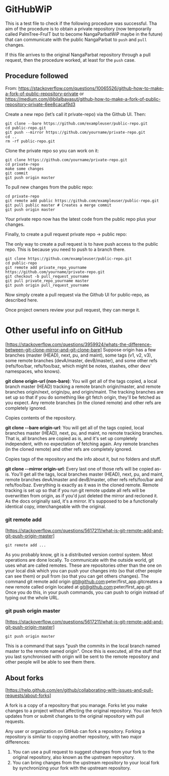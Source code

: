 # GitHubWiP

This is a test file to check if the following procedure was successful. Tha aim of the procedure is to obtain a private repository (now temporarily called PalmTree-FruIT but to become NangaParbatWiP maybe in the future) that can communicate with the public NangaParbat to ``push`` and ``pull`` changes.

If this file arrives to the original NangaParbat repository through a pull request, then the procedure worked, at least for the ``push`` case.

## Procedure followed
From:  https://stackoverflow.com/questions/10065526/github-how-to-make-a-fork-of-public-repository-private or
https://medium.com/@bilalbayasut/github-how-to-make-a-fork-of-public-repository-private-6ee8cacaf9d3

Create a new repo (let’s call it private-repo) via the Github UI. Then:
```
git clone --bare https://github.com/exampleuser/public-repo.git
cd public-repo.git
git push --mirror https://github.com/yourname/private-repo.git
cd ..
rm -rf public-repo.git
```
Clone the private repo so you can work on it:

```
git clone https://github.com/yourname/private-repo.git
cd private-repo
make some changes
git commit
git push origin master
```
To pull new changes from the public repo:
```
cd private-repo
git remote add public https://github.com/exampleuser/public-repo.git
git pull public master # Creates a merge commit
git push origin master
```
Your private repo now has the latest code from the public repo plus your changes.

Finally, to create a pull request private repo -> public repo:

The only way to create a pull request is to have push access to the public repo. This is because you need to push to a branch there.
```
git clone https://github.com/exampleuser/public-repo.git
cd public-repo
git remote add private_repo_yourname https://github.com/yourname/private-repo.git
git checkout -b pull_request_yourname
git pull private_repo_yourname master
git push origin pull_request_yourname
```
Now simply create a pull request via the Github UI for public-repo, as described here.

Once project owners review your pull request, they can merge it.

# Other useful info on GitHub
[https://stackoverflow.com/questions/3959924/whats-the-difference-between-git-clone-mirror-and-git-clone-bare]
Suppose origin has a few branches (master (HEAD), next, pu, and maint), some tags (v1, v2, v3), some remote branches (devA/master, devB/master), and some other refs (refs/foo/bar, refs/foo/baz, which might be notes, stashes, other devs' namespaces, who knows).

__git clone origin-url (non-bare)__: You will get all of the tags copied, a local branch master (HEAD) tracking a remote branch origin/master, and remote branches origin/next, origin/pu, and origin/maint. The tracking branches are set up so that if you do something like git fetch origin, they'll be fetched as you expect. Any remote branches (in the cloned remote) and other refs are completely ignored.

Copies contents of the repository.

__git clone --bare origin-url__: You will get all of the tags copied, local branches master (HEAD), next, pu, and maint, no remote tracking branches. That is, all branches are copied as is, and it's set up completely independent, with no expectation of fetching again. Any remote branches (in the cloned remote) and other refs are completely ignored.

Copies tags of the repository and the info about it, but no folders and stuff.

__git clone --mirror origin-url__: Every last one of those refs will be copied as-is. You'll get all the tags, local branches master (HEAD), next, pu, and maint, remote branches devA/master and devB/master, other refs refs/foo/bar and refs/foo/baz. Everything is exactly as it was in the cloned remote. Remote tracking is set up so that if you run git remote update all refs will be overwritten from origin, as if you'd just deleted the mirror and recloned it. As the docs originally said, it's a mirror. It's supposed to be a functionally identical copy, interchangeable with the original.

### git remote add
[https://stackoverflow.com/questions/5617211/what-is-git-remote-add-and-git-push-origin-master]
```
git remote add ...
```
As you probably know, git is a distributed version control system. Most operations are done locally. To communicate with the outside world, git uses what are called remotes. These are repositories other than the one on your local disk which you can push your changes into (so that other people can see them) or pull from (so that you can get others changes). The command git remote add origin git@github.com:peter/first_app.gitcreates a new remote called origin located at git@github.com:peter/first_app.git. Once you do this, in your push commands, you can push to origin instead of typing out the whole URL.

### git push origin master
[https://stackoverflow.com/questions/5617211/what-is-git-remote-add-and-git-push-origin-master]
```
git push origin master
```

This is a command that says "push the commits in the local branch named master to the remote named origin". Once this is executed, all the stuff that you last synchronised with origin will be sent to the remote repository and other people will be able to see them there.

## About forks
[https://help.github.com/en/github/collaborating-with-issues-and-pull-requests/about-forks]

A fork is a copy of a repository that you manage. Forks let you make changes to a project without affecting the original repository. You can fetch updates from or submit changes to the original repository with pull requests.

Any user or organization on GitHub can fork a repository. Forking a repository is similar to copying another repository, with two major differences:

1. You can use a pull request to suggest changes from your fork to the original repository, also known as the upstream repository.
2. You can bring changes from the upstream repository to your local fork by synchronizing your fork with the upstream repository.
